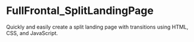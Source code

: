# FullFrontal_SplitLandingPage
Quickly and easily create a split landing page with transitions using HTML, CSS, and JavaScript.
